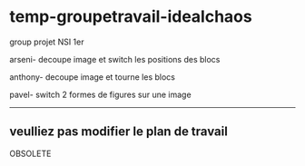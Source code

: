 # temp-groupetravail-idealchaos
group projet NSI 1er


arseni- decoupe image et switch les positions des blocs

anthony- decoupe image et tourne les blocs 

pavel- switch 2 formes de figures sur une image

----------------------------------------------------------------------------------------------------------
veulliez pas modifier le plan de travail 
----------------------------------------------------------------------------------------------------------
OBSOLETE
